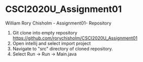 # CSCI2020U_Assignment01
William Rory Chisholm - Assignment01- Repository

1. Git clone into empty repository https://github.com/rorychisholm/CSCI2020U_Assignment01
2. Open intellij and select import project
3. Navigate to "src" directory of cloned repository.
4. Select Run -> Run -> Main.java
